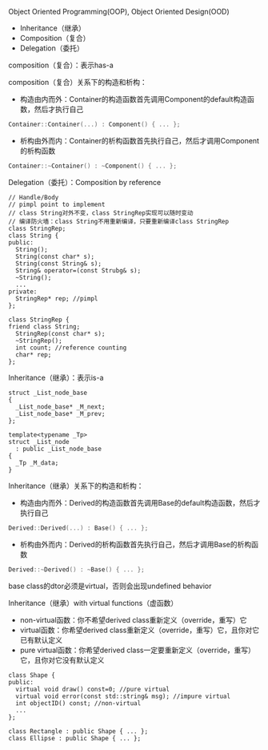 
Object Oriented Programming(OOP), Object Oriented Design(OOD)
- Inheritance（继承）
- Composition（复合）
- Delegation（委托）

composition（复合）：表示has-a

composition（复合）关系下的构造和析构：
- 构造由内而外：Container的构造函数首先调用Component的default构造函数，然后才执行自己
```C++
Container::Container(...) : Component() { ... };
```
- 析构由外而内：Container的析构函数首先执行自己，然后才调用Component的析构函数
```C++
Container::~Container() : ~Component() { ... };
```

Delegation（委托）：Composition by reference
```
// Handle/Body
// pimpl point to implement
// class String对外不变，class StringRep实现可以随时变动
// 编译防火墙：class String不用重新编译，只要重新编译class StringRep
class StringRep;
class String {
public:
  String();
  String(const char* s);
  String(const String& s);
  String& operator=(const Strubg& s);
  ~String();
  ...
private:
  StringRep* rep; //pimpl
};

class StringRep {
friend class String;
  StringRep(const char* s);
  ~StringRep();
  int count; //reference counting
  char* rep;
};
```

Inheritance（继承）：表示is-a
```
struct _List_node_base
{
  _List_node_base* _M_next;
  _List_node_base* _M_prev;
};

template<typename _Tp>
struct _List_node
  : public _List_node_base
{
  _Tp _M_data;
}
```

Inheritance（继承）关系下的构造和析构：
- 构造由内而外：Derived的构造函数首先调用Base的default构造函数，然后才执行自己
```C++
Derived::Derived(...) : Base() { ... };
```
- 析构由外而内：Derived的析构函数首先执行自己，然后才调用Base的析构函数
```C++
Derived::~Derived() : ~Base() { ... };
```

base class的dtor必须是virtual，否则会出现undefined behavior

Inheritance（继承）with virtual functions（虚函数）
- non-virtual函数：你不希望derived class重新定义（override，重写）它
- virtual函数：你希望derived class重新定义（override，重写）它，且你对它已有默认定义
- pure virtual函数：你希望derived class一定要重新定义（override，重写）它，且你对它没有默认定义
```
class Shape {
public:
  virtual void draw() const=0; //pure virtual
  virtual void error(const std::string& msg); //impure virtual
  int objectID() const; //non-virtual
  ...
};

class Rectangle : public Shape { ... };
class Ellipse : public Shape { ... };
```